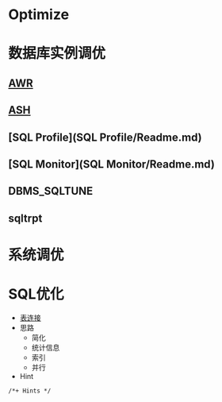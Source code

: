 # Optimize

# 数据库实例调优

## [AWR](AWR/AWR.md)

## [ASH](ASH/ASH.md)

## [SQL Profile](SQL Profile/Readme.md)

## [SQL Monitor](SQL Monitor/Readme.md)

## DBMS_SQLTUNE

## sqltrpt

# 系统调优

# SQL优化

- [表连接](join.md)
- 思路
  - 简化
  - 统计信息
  - 索引
  - 并行
- Hint
```oracle
/*+ Hints */
```